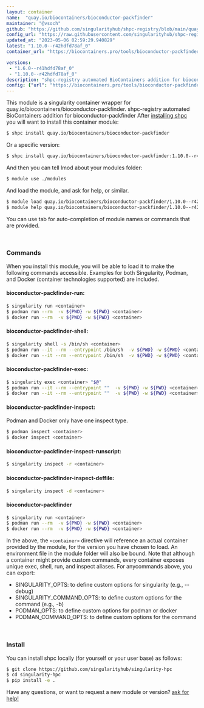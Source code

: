 ```yaml
---
layout: container
name:  "quay.io/biocontainers/bioconductor-packfinder"
maintainer: "@vsoch"
github: "https://github.com/singularityhub/shpc-registry/blob/main/quay.io/biocontainers/bioconductor-packfinder/container.yaml"
config_url: "https://raw.githubusercontent.com/singularityhub/shpc-registry/main/quay.io/biocontainers/bioconductor-packfinder/container.yaml"
updated_at: "2023-05-06 02:59:29.940829"
latest: "1.10.0--r42hdfd78af_0"
container_url: "https://biocontainers.pro/tools/bioconductor-packfinder"

versions:
 - "1.6.0--r41hdfd78af_0"
 - "1.10.0--r42hdfd78af_0"
description: "shpc-registry automated BioContainers addition for bioconductor-packfinder"
config: {"url": "https://biocontainers.pro/tools/bioconductor-packfinder", "maintainer": "@vsoch", "description": "shpc-registry automated BioContainers addition for bioconductor-packfinder", "latest": {"1.10.0--r42hdfd78af_0": "sha256:45538ca4870f116cdfc216d7a56336b06f85261b59b64542389df7f9a8f3a4e5"}, "tags": {"1.6.0--r41hdfd78af_0": "sha256:b1b1aae7a80d64e707665117e14b0c8e5616d20ebff7561333f83071b9e533c0", "1.10.0--r42hdfd78af_0": "sha256:45538ca4870f116cdfc216d7a56336b06f85261b59b64542389df7f9a8f3a4e5"}, "docker": "quay.io/biocontainers/bioconductor-packfinder"}
---
```


This module is a singularity container wrapper for quay.io/biocontainers/bioconductor-packfinder.
shpc-registry automated BioContainers addition for bioconductor-packfinder
After [installing shpc](#install) you will want to install this container module:


```bash
$ shpc install quay.io/biocontainers/bioconductor-packfinder
```

Or a specific version:

```bash
$ shpc install quay.io/biocontainers/bioconductor-packfinder:1.10.0--r42hdfd78af_0
```

And then you can tell lmod about your modules folder:

```bash
$ module use ./modules
```

And load the module, and ask for help, or similar.

```bash
$ module load quay.io/biocontainers/bioconductor-packfinder/1.10.0--r42hdfd78af_0
$ module help quay.io/biocontainers/bioconductor-packfinder/1.10.0--r42hdfd78af_0
```

You can use tab for auto-completion of module names or commands that are provided.

<br>

### Commands

When you install this module, you will be able to load it to make the following commands accessible.
Examples for both Singularity, Podman, and Docker (container technologies supported) are included.

#### bioconductor-packfinder-run:

```bash
$ singularity run <container>
$ podman run --rm  -v ${PWD} -w ${PWD} <container>
$ docker run --rm  -v ${PWD} -w ${PWD} <container>
```

#### bioconductor-packfinder-shell:

```bash
$ singularity shell -s /bin/sh <container>
$ podman run --it --rm --entrypoint /bin/sh  -v ${PWD} -w ${PWD} <container>
$ docker run --it --rm --entrypoint /bin/sh  -v ${PWD} -w ${PWD} <container>
```

#### bioconductor-packfinder-exec:

```bash
$ singularity exec <container> "$@"
$ podman run --it --rm --entrypoint ""  -v ${PWD} -w ${PWD} <container> "$@"
$ docker run --it --rm --entrypoint ""  -v ${PWD} -w ${PWD} <container> "$@"
```

#### bioconductor-packfinder-inspect:

Podman and Docker only have one inspect type.

```bash
$ podman inspect <container>
$ docker inspect <container>
```

#### bioconductor-packfinder-inspect-runscript:

```bash
$ singularity inspect -r <container>
```

#### bioconductor-packfinder-inspect-deffile:

```bash
$ singularity inspect -d <container>
```



#### bioconductor-packfinder

```bash
$ singularity run <container>
$ podman run --rm  -v ${PWD} -w ${PWD} <container>
$ docker run --rm  -v ${PWD} -w ${PWD} <container>
```


In the above, the `<container>` directive will reference an actual container provided
by the module, for the version you have chosen to load. An environment file in the
module folder will also be bound. Note that although a container
might provide custom commands, every container exposes unique exec, shell, run, and
inspect aliases. For anycommands above, you can export:

 - SINGULARITY_OPTS: to define custom options for singularity (e.g., --debug)
 - SINGULARITY_COMMAND_OPTS: to define custom options for the command (e.g., -b)
 - PODMAN_OPTS: to define custom options for podman or docker
 - PODMAN_COMMAND_OPTS: to define custom options for the command

<br>

### Install

You can install shpc locally (for yourself or your user base) as follows:

```bash
$ git clone https://github.com/singularityhub/singularity-hpc
$ cd singularity-hpc
$ pip install -e .
```

Have any questions, or want to request a new module or version? [ask for help!](https://github.com/singularityhub/singularity-hpc/issues)